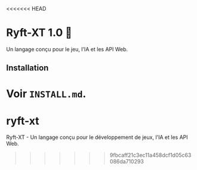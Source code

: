 <<<<<<< HEAD
# Ryft-XT 1.0 🚀

Un langage conçu pour le jeu, l'IA et les API Web.

## Installation
Voir `INSTALL.md`.
=======
# ryft-xt
Ryft-XT - Un langage conçu pour le développement de jeux, l'IA et les API Web.
>>>>>>> 9fbcaff21c3ec11a458dcf1d05c63086da710293
